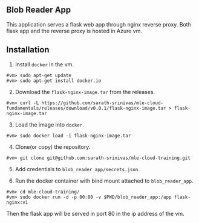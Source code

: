 ## Blob Reader App 

This application serves a flask web app through nginx reverse proxy. 
Both flask app and the reverse proxy is hosted in Azure vm.

## Installation

1. Install `docker` in the vm.

```console
#vm> sudo apt-get update
#vm> sudo apt-get install docker.io
```

2. Download the `flask-nginx-image.tar` from the releases.

```console
#vm> curl -L https://github.com/sarath-srinivas/mle-cloud-fundamentals/releases/download/v0.0.1/flask-nginx-image.tar > flask-nginx-image.tar
```

3. Load the image into `docker`.

```console
#vm> sudo docker load -i flask-nginx-image.tar
```

4. Clone(or copy) the repository.

```console
#vm> git clone git@github.com:sarath-srinivas/mle-cloud-training.git
```

5. Add credentials to `blob_reader_app/secrets.json`.

5. Run the docker container with bind mount attached to `blob_reader_app`.

```console
#vm> cd mle-cloud-training/
#vm> sudo docker run -d -p 80:80 -v $PWD/blob_reader_app:/app flask-nginx:v1
```

Then the flask app will be served in port 80 in the ip address of the vm.

